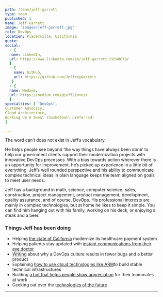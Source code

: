 ```yaml
---
path: /team/jeff-garrett
type: team
published: 1
name: Jeff Garrett
image: 'images/jeff-garrett.jpg'
role: DevOps
location: Placerville, California
quote: 
social: 
  - {
  name: LinkedIn,
  url: https://www.linkedin.com/in/jeff-garrett-59340670/
  }
  - {
    name: GitHub,
    url: https://github.com/JeffreyGarrett
   }
  - {
  name: Medium,
  url: https://medium.com/@jeff2invest
  }
specialties: [ "DevOps",
Customer Advocacy,
Cloud Architecture,
Working Up A Sweat (basketball preferred)
]
  
---
```


The word can’t does not exist in Jeff’s vocabulary.

He helps people see beyond ‘the way things have always been done’ to help our government clients support their modernization projects with innovative DevOps processes. With a bias towards action wherever there is an opportunity for improvement, he’s picked up experience in a little bit of everything. Jeff’s well rounded perspective and his ability to communicate complex technical ideas in plain language keeps the team aligned on goals to meet user needs.

Jeff has a background in math, science, computer science, sales, construction, project management, product management, development, quality assurance, and of course, DevOps. His professional interests are mainly in complex technologies, but at home he likes to keep it simple. You can find him hanging out with his family, working on his deck, or enjoying a steak and a beer. 





### Things Jeff has been doing
* Helping [the state of California](https://github.com/ca-mmis) modernize its healthcare payment system
* Helping patients stay updated with [instant communications from their eye doctor](https://www.loom.com/share/c90c2217ab884fa6b43a89a6b568caf9)
* [Writing](https://blog.usejournal.com/a-devops-solution-to-increased-customer-and-product-success-3684ea8e2f38) about why a DevOps culture results in fewer bugs and a better product
* Explaining [how to use cloud technologies like ARM](https://medium.com/@jeff2invest/advanced-arm-templates-microservice-pattern-for-functions-d4e7ca9c9078)to build stable technical infrastructures
* Building [a bot that helps people show appreciation](https://github.com/JeffreyGarrett/kudosSlackApp) for their teammates at work
* Geeking out over the [technologies of the future](https://www.technologyreview.com/lists/technologies/2019/)


-------------------------------

